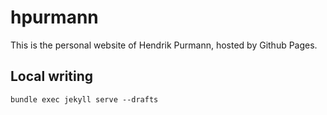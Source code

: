 # hpurmann

This is the personal website of Hendrik Purmann, hosted by Github Pages.

## Local writing

```
bundle exec jekyll serve --drafts
```
